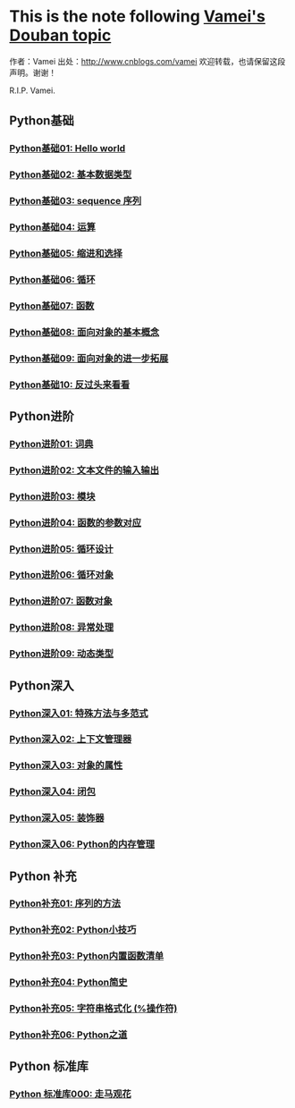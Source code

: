 # This is the note following [Vamei's Douban topic](https://www.douban.com/group/topic/30008503/)
作者：Vamei 出处：http://www.cnblogs.com/vamei 欢迎转载，也请保留这段声明。谢谢！

R.I.P. Vamei.

## Python基础
### [Python基础01: Hello world](helloWorld/README.md)
### [Python基础02: 基本数据类型](variables/README.md)
### [Python基础03: sequence 序列](sequence/README.md)
### [Python基础04: 运算](operation/README.md)
### [Python基础05: 缩进和选择](indentation/README.md)
### [Python基础06: 循环](loop/README.md)
### [Python基础07: 函数](function/README.md)
### [Python基础08: 面向对象的基本概念](object1/README.md)
### [Python基础09: 面向对象的进一步拓展](object2/README.md)
### [Python基础10: 反过头来看看](review/README.md)

## Python进阶
### [Python进阶01: 词典](dictionary/README.md)
### [Python进阶02: 文本文件的输入输出](filesIO/README.md)
### [Python进阶03: 模块](module/README.md)
### [Python进阶04: 函数的参数对应](arguments/README.md)
### [Python进阶05: 循环设计](loop2/README.md)
### [Python进阶06: 循环对象](loop3/README.md)
### [Python进阶07: 函数对象](function2/README.md)
### [Python进阶08: 异常处理](exception/README.md)
### [Python进阶09: 动态类型](dynamictyping/README.md)

## Python深入
### [Python深入01: 特殊方法与多范式](special_method/README.md)
### [Python深入02: 上下文管理器](context_manager/README.md)
### [Python深入03: 对象的属性](object_attribute/README.md)
### [Python深入04: 闭包](closure/README.md)
### [Python深入05: 装饰器](decorator/README.md)
### [Python深入06: Python的内存管理](memory/README.md)

## Python 补充
### [Python补充01: 序列的方法](sequence2/README.md)
### [Python补充02: Python小技巧](tricks/README.md)
### [Python补充03: Python内置函数清单](fins/README.md)
### [Python补充04: Python简史](https://www.cnblogs.com/vamei/archive/2013/02/06/2892628.html)
### [Python补充05: 字符串格式化 (%操作符)](pain/README.md)
### [Python补充06: Python之道](zen/README.md)

## Python 标准库
### [Python 标准库000: 走马观花](std000/README.md)






